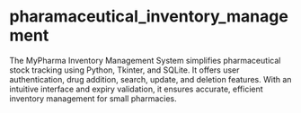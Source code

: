 # pharamaceutical_inventory_management
The MyPharma Inventory Management System simplifies pharmaceutical stock tracking using Python, Tkinter, and SQLite. It offers user authentication, drug addition, search, update, and deletion features. With an intuitive interface and expiry validation, it ensures accurate, efficient inventory management for small pharmacies.
